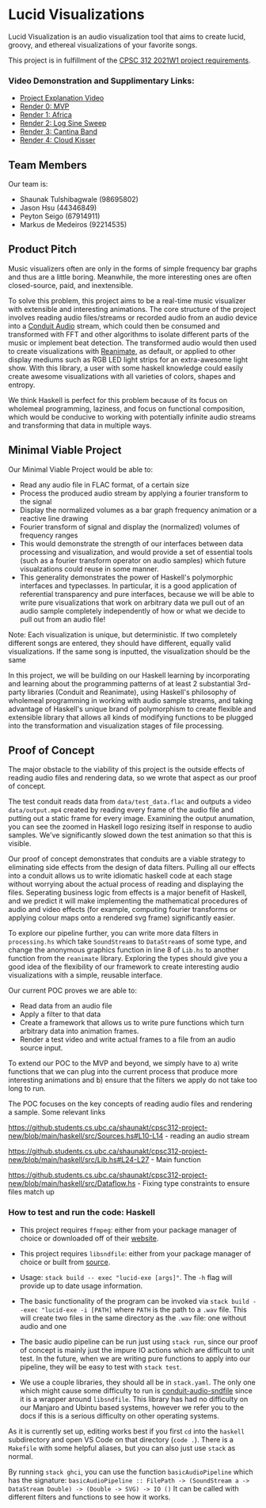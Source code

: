 # Lucid Visualizations

Lucid Visualization is an audio visualization tool that aims to create lucid, groovy, and ethereal visualizations of your favorite songs.

This project is in fulfillment of the [CPSC 312 2021W1 project requirements](https://steven-wolfman.github.io/cpsc-312-website/project.html).


### Video Demonstration and Supplimentary Links: 
+ [Project Explanation Video](https://youtu.be/AcDt1_8YBQw)
+ [Render 0: MVP](https://youtu.be/lejykprmD3I)
+ [Render 1: Africa](https://youtu.be/_OdjW5A2Vjw)
+ [Render 2: Log Sine Sweep](https://youtu.be/zUjDS8iYG_k)
+ [Render 3: Cantina Band](https://youtu.be/Q1asUrntCQc)
+ [Render 4: Cloud Kisser](https://youtu.be/bix2TiaBb40)


## Team Members

Our team is:

+ Shaunak Tulshibagwale (98695802)
+ Jason Hsu (44346849)
+ Peyton Seigo (67914911)
+ Markus de Medeiros (92214535)


## Product Pitch

Music visualizers often are only in the forms of simple frequency bar graphs and thus are a little boring. Meanwhile, the more interesting ones are often closed-source, paid, and inextensible.

To solve this problem, this project aims to be a real-time music visualizer with extensible and interesting animations. The core structure of the project involves reading audio files/streams or recorded audio from an audio device into a [Conduit Audio](https://hackage.haskell.org/package/conduit-audio-0.2.0.3) stream, which could then be consumed and transformed with FFT and other algorithms to isolate different parts of the music or implement beat detection. The transformed audio would then used to create visualizations with [Reanimate](https://hackage.haskell.org/package/reanimate), as default, or applied to other display mediums such as RGB LED light strips for an extra-awesome light show. With this library, a user with some haskell knowledge could easily create awesome visualizations with all varieties of colors, shapes and entropy.


We think Haskell is perfect for this problem because of its focus on wholemeal programming, laziness, and focus on functional composition, which would be conducive to working
with potentially infinite audio streams and transforming that data in multiple ways.




## Minimal Viable Project

Our Minimal Viable Project would be able to:
- Read any audio file in FLAC format, of a certain size
- Process the produced audio stream by applying a fourier transform to the signal
- Display the normalized volumes as a bar graph frequency animation or a reactive line drawing
- Fourier transform of signal and display the (normalized) volumes of frequency ranges
- This would demonstrate the strength of our interfaces between data processing and visualization, and would provide a set of essential tools (such as a fourier transform operator on audio samples) which future visualzations could reuse in some manner. 
- This generality demonstrates the power of Haskell's polymorphic interfaces and typeclasses. In particular, it is a good application of referential transparency and pure interfaces, because we will be able to write pure visualizations that work on arbitrary data we pull out of an audio sample completely independently of how or what we decide to pull out from an audio file! 

Note: Each visualization is unique, but deterministic. If two completely different songs are entered, they should have different, equally valid visualizations. If the same song is inputted, the visualization should be the same

In this project, we will be building on our Haskell learning by incorporating and learning about the programming patterns of at least 2 substantial 3rd-party libraries (Conduit and Reanimate), using Haskell's philosophy of wholemeal programming in working with audio sample streams, and taking advantage of Haskell's unique brand of polymorphism to create flexible and extensible library that allows all kinds of modifying functions to be plugged into the transformation and visualization stages of file processing.


## Proof of Concept

The major obstacle to the viability of this project is the outside effects of reading audio files and rendering data, so we wrote that aspect as our proof of concept.

The test conduit reads data from `data/test_data.flac` and outputs a video `data/output.mp4` created by reading every frame of the audio file and putting out a static frame for every image. Examining the output anumation, you can see the zoomed in Haskell logo resizing itself in response to audio samples. We've significantly slowed down the test animation so that this is visible. 

Our proof of concept demonstrates that conduits are a viable strategy to eliminating side effects from the design of data filters. Pulling all our effects into a conduit allows us to write idiomatic haskell code at each stage without worrying about the actual process of reading and displaying the files. Seperating business logic from effects is a major benefit of Haskell, and we predict it will make implementing the mathematical procedures of audio and video effects (for example, computing fourier transforms or applying colour maps onto a rendered svg frame) significantly easier. 

To explore our pipeline further, you can write more data filters in `processing.hs` which take `SoundStream`s to `DataStream`s of some type, and change the anonymous graphics function in line 8 of `Lib.hs` to another function from the `reanimate` library. Exploring the types should give you a good idea of the flexibility of our framework to create interesting audio visualizations with a simple, reusable interface.

Our current POC proves we are able to:
- Read data from an audio file
- Apply a filter to that data
- Create a framework that allows us to write pure functions which turn arbitrary data into animation frames. 
- Render a test video and write actual frames to a file from an audio source input.

To extend our POC to the MVP and beyond, we simply have to a) write functions that we can plug into the current process that produce more interesting animations and b) ensure that the filters we apply do not take too long to run.

The POC focuses on the key concepts of reading audio files and rendering a sample. Some relevant links

https://github.students.cs.ubc.ca/shaunakt/cpsc312-project-new/blob/main/haskell/src/Sources.hs#L10-L14 - reading an audio stream

https://github.students.cs.ubc.ca/shaunakt/cpsc312-project-new/blob/main/haskell/src/Lib.hs#L24-L27 - Main function

https://github.students.cs.ubc.ca/shaunakt/cpsc312-project-new/blob/main/haskell/src/Dataflow.hs - Fixing type constraints to ensure files match up


### How to test and run the code: Haskell

- This project requires `ffmpeg`: either from your package manager of choice or downloaded off of their [website](https://ffmpeg.org/download.html). 

- This project requires `libsndfile`: either from your package manager of choice or built from [source](https://github.com/libsndfile/libsndfile).

- Usage: `stack build -- exec "lucid-exe [args]"`. The `-h` flag will provide up to date usage information. 

- The basic functionality of the program can be invoked via `stack build --exec "lucid-exe -i [PATH]` where `PATH` is the path to a `.wav` file. This will create two files in the same directory as the `.wav` file: one without audio and one 



- The basic audio pipeline can be run just using `stack run`, since our proof of concept is mainly just the impure IO actions which are difficult to unit test. In the future, when we are writing pure functions to apply into our pipeline, they will be easy to test with `stack test`. 

- We use a couple libraries, they should all be in `stack.yaml`. The only one which might cause some difficulty to run is [conduit-audio-sndfile](https://hackage.haskell.org/package/conduit-audio-sndfile) since it is a wrapper around `libsndfile`. This library has had no difficulty on our Manjaro and Ubintu based systems, however we refer you to the docs if this is a serious difficulty on other operating systems. 

As it is currently set up, editing works best if you first `cd` into the `haskell` subdirectory and open VS Code on that directory (`code .`). There is a `Makefile` with some helpful aliases, but you can also just use `stack` as normal.


By running `stack ghci`, you can use the function `basicAudioPipeline` which has the signature:
`basicAudioPipeline :: FilePath -> (SoundStream a -> DataStream Double) -> (Double -> SVG) -> IO ()` 
It can be called with different filters and functions to see how it works.

